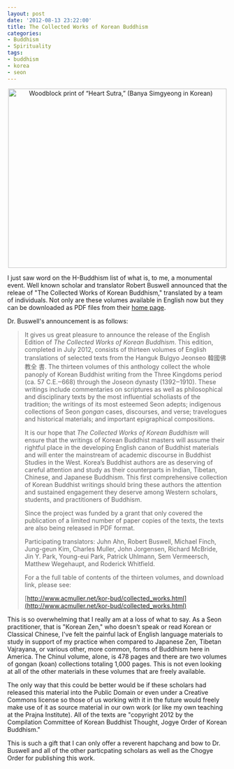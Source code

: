 ```yaml
---
layout: post
date: '2012-08-13 23:22:00'
title: The Collected Works of Korean Buddhism
categories:
- Buddhism
- Spirituality
tags:
- buddhism
- korea
- seon
---
```

<p style="text-align:center"><a href="http://www.flickr.com/photos/asianartmuseum/1449721756/" title="Woodblock print of  “Heart Sutra,” (Banya Simgyeong in Korean) by Asian Art Museum, on Flickr"><img src="http://farm2.staticflickr.com/1225/1449721756_5c058b7bd5.jpg" width="500" height="410" alt="Woodblock print of  “Heart Sutra,” (Banya Simgyeong in Korean)"></a></p>

I just saw word on the H-Buddhism list of what is, to me, a monumental event. Well known scholar and translator Robert Buswell announced that the releae of "The Collected Works of Korean Buddhism," translated by a team of individuals. Not only are these volumes available in English now but they can be downloaded as PDF files from their [home page](http://www.acmuller.net/kor-bud/collected_works.html).

Dr. Buswell's announcement is as follows:
> It gives us great pleasure to announce the release of the English Edition of _The Collected Works of Korean Buddhism_. This edition, completed in July 2012, consists of thirteen volumes of English translations of selected texts from the Hanguk Bulgyo Jeonseo 韓國佛教全 書. The thirteen volumes of this anthology collect the whole panoply of Korean Buddhist writing from the Three Kingdoms period (ca. 57 C.E.‒668) through the Joseon dynasty (1392‒1910). These writings include commentaries on scriptures as well as philosophical and disciplinary texts by the most influential scholiasts of the tradition; the writings of its most esteemed Seon adepts; indigenous collections of Seon _gongan_ cases, discourses, and verse; travelogues and historical materials; and important epigraphical compositions.
>
> It is our hope that _The Collected Works of Korean Buddhism_ will ensure that the writings of Korean Buddhist masters will assume their rightful place in the developing English canon of Buddhist materials and will enter the mainstream of academic discourse in Buddhist Studies in the West. Korea’s Buddhist authors are as deserving of careful attention and study as their counterparts in Indian, Tibetan, Chinese, and Japanese Buddhism. This first comprehensive collection of Korean Buddhist writings should bring these authors the attention and sustained engagement they deserve among Western scholars, students, and practitioners of Buddhism.
>
>Since the project was funded by a grant that only covered the publication of a limited number of paper copies of the texts, the texts are also being released in PDF format.
>
>Participating translators: Juhn Ahn, Robert Buswell, Michael Finch, Jung-geun Kim, Charles Muller, John Jorgensen, Richard McBride, Jin Y. Park, Young-eui Park, Patrick Uhlmann, Sem Vermeersch, Matthew Wegehaupt, and Roderick Whitfield.
>
>For a the full table of contents of the thirteen volumes, and download link, please see:
>
>[http://www.acmuller.net/kor-bud/collected_works.html](http://www.acmuller.net/kor-bud/collected_works.html)

This is so overwhelming that I really am at a loss of what to say. As a Seon practitioner, that is "Korean Zen," who doesn't speak or read Korean or Classical Chinese, I've felt the painful lack of English language materials to study in support of my practice when compared to Japanese Zen, Tibetan Vajrayana, or various other, more common, forms of Buddhism here in America. The Chinul volume, alone, is 478 pages and there are two volumes of gongan (koan) collections totaling 1,000 pages. This is not even looking at all of the other materials in these volumes that are freely available. 

The only way that this could be better would be if these scholars had released this material into the Public Domain or even under a Creative Commons license so those of us working with it in the future would freely make use of it as source material in our own work (or like my own teaching at the Prajna Institute). All of the texts are "copyright 2012 by the Compilation Committee of Korean Buddhist Thought, Jogye Order of Korean Buddhism."

This is such a gift that I can only offer a reverent hapchang and bow to Dr. Buswell and all of the other particpating scholars as well as the Chogye Order for publishing this work.